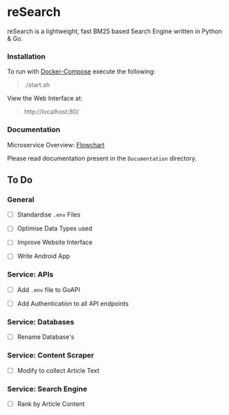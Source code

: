# reSearch

reSearch is a lightweight, fast BM25 based Search Engine written in Python & Go.



### Installation

To run with [Docker-Compose](https://docs.docker.com/compose/) execute the following:

> ./start.sh

View the Web Interface at:

> http://localhost:80/ 



### Documentation

Microservice Overview: [Flowchart](https://drive.google.com/file/d/1B-zdlsKatmy8d8mDB0afmoZ2w-dGRKc4/view?usp=sharing)  

Please read documentation present in the `Documentation` directory.  



## To Do 

### General

- [ ] Standardise `.env` Files
- [ ] Optimise Data Types used
- [ ] Improve Website Interface
- [ ] Write Android App



### Service: APIs

- [ ] Add `.env` file to GoAPI
- [ ] Add Authentication to all API endpoints



### Service: Databases

- [ ] Rename Database's



### Service: Content Scraper

- [ ] Modify to collect Article Text



### Service: Search Engine

- [ ] Rank by Article Content
